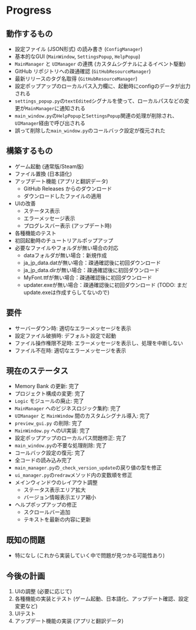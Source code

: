 # Progress

## 動作するもの

*   設定ファイル (JSON形式) の読み書き (`ConfigManager`)
*   基本的なGUI (`MainWindow`, `SettingsPopup`, `HelpPopup`)
*   `MainManager` と `UIManager` の連携 (カスタムシグナルによるイベント駆動)
*   GitHub リポジトリへの疎通確認 (`GitHubResourceManager`)
*   最新リリースのタグ名取得 (`GitHubResourceManager`)
*   設定ポップアップのローカルパス入力欄に、起動時にconfigのデータが出力される
*   `settings_popup.py`の`textEdited`シグナルを使って、ローカルパスなどの変更が`MainManager`に通知される
*   `main_window.py`の`HelpPopup`と`SettingsPopup`関連の処理が削除され、`UIManager`経由で呼び出される
*   誤って削除した`main_window.py`のコールバック設定が復元された

## 構築するもの

*   ゲーム起動 (通常版/Steam版)
*   ファイル置換 (日本語化)
*   アップデート機能 (アプリと翻訳データ)
    *   GitHub Releases からのダウンロード
    *   ダウンロードしたファイルの適用
*   UIの改善
    *   ステータス表示
    *   エラーメッセージ表示
    *   プログレスバー表示 (アップデート時)
*   各種機能のテスト
*   初回起動時のチュートリアルポップアップ
*   必要なファイルやフォルダが無い場合の対応
    *   dataフォルダが無い場合：新規作成
    *   ja_jp_data.datが無い場合：疎通確認後に初回ダウンロード
    *   ja_jp_data.dirが無い場合：疎通確認後に初回ダウンロード
    *   MyFont.ttfが無い場合：疎通確認後に初回ダウンロード
    *   updater.exeが無い場合：疎通確認後に初回ダウンロード (TODO: まだupdate.exeは作成すらしてないので)

## 要件

*   サーバーダウン時: 適切なエラーメッセージを表示
*   設定ファイル破損時: デフォルト設定で起動
*   ファイル操作権限不足時: エラーメッセージを表示し、処理を中断しない
*   ファイル不在時: 適切なエラーメッセージを表示

## 現在のステータス

*   Memory Bank の更新: 完了
*   プロジェクト構成の変更: 完了
*   `Logic` モジュールの廃止: 完了
*   `MainManager` へのビジネスロジック集約: 完了
*   `UIManager` と `MainWindow` 間のカスタムシグナル導入: 完了
*   `preview_gui.py` の削除: 完了
*   `MainWindow.py` へのUI実装: 完了
*   設定ポップアップのローカルパス問題修正: 完了
*   `main_window.py`の不要な処理削除: 完了
*   コールバック設定の復元: 完了
*   全コードの読み込み完了
*   `main_manager.py`の`_check_version_update`の戻り値の型を修正
*   `ui_manager.py`の`redraw`メソッド内の変数順を修正
*   メインウィンドウのレイアウト調整
    *   ステータス表示エリア拡大
    *   バージョン情報表示エリア縮小
*   ヘルプポップアップの修正
    *   スクロールバー追加
    *   テキストを最新の内容に更新

## 既知の問題

*   特になし (これから実装していく中で問題が見つかる可能性あり)

## 今後の計画

1.  UIの調整 (必要に応じて)
2.  各種機能の実装とテスト (ゲーム起動、日本語化、アップデート確認、設定変更など)
3.  UIテスト
4.  アップデート機能の実装 (アプリと翻訳データ)
